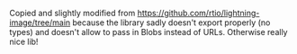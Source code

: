 Copied and slightly modified from https://github.com/rtio/lightning-image/tree/main because the library sadly doesn't
export properly (no types) and doesn't allow to pass in Blobs instead of URLs. Otherwise really nice lib!
